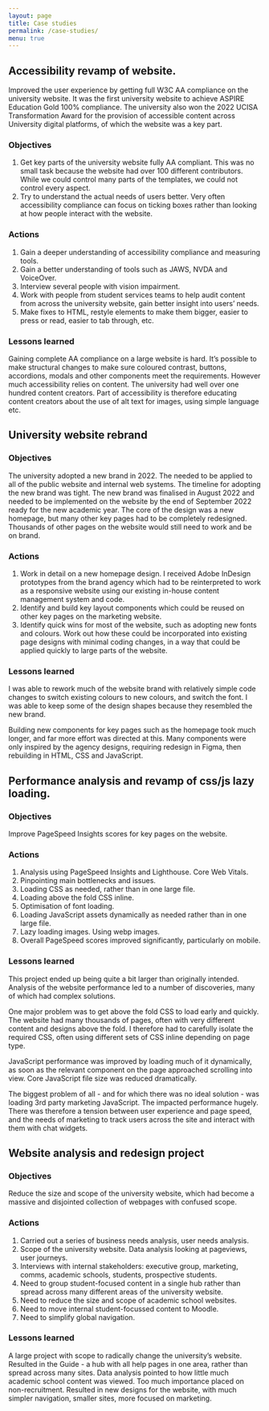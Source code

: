 ```yaml
---
layout: page
title: Case studies
permalink: /case-studies/
menu: true
---
```



## Accessibility revamp of website.
Improved the user experience by getting full W3C AA compliance on the university website. It was the first university website to achieve ASPIRE Education Gold 100% compliance. The university also won the 2022 UCISA Transformation Award for the provision of accessible content across University digital platforms, of which the website was a key part.

### Objectives
1. Get key parts of the university website fully AA compliant. This was no small task because the website had over 100 different contributors. While we could control many parts of the templates, we could not control every aspect.
2. Try to understand the actual needs of users better. Very often accessibility compliance can focus on ticking boxes rather than looking at how people interact with the website.

### Actions
1. Gain a deeper understanding of accessibility compliance and measuring tools.
2. Gain a better understanding of tools such as JAWS, NVDA and VoiceOver.
3. Interview several people with vision impairment.
4. Work with people from student services teams to help audit content from across the university website, gain better insight into users’ needs.
5. Make fixes to HTML, restyle elements to make them bigger, easier to press or read, easier to tab through, etc.

### Lessons learned
Gaining complete AA compliance on a large website is hard. It’s possible to make structural changes to make sure coloured contrast, buttons, accordions, modals and other components meet the requirements. However much accessibility relies on content. The university had well over one hundred content creators. Part of accessibility is therefore educating content creators about the use of alt text for images, using simple language etc.

## University website rebrand

### Objectives
The university adopted a new brand in 2022. The needed to be applied to all of the public website and internal web systems. The timeline for adopting the new brand was tight. The new brand was finalised in August 2022 and needed to be implemented on the website by the end of September 2022 ready for the new academic year. The core of the design was a new homepage, but many other key pages had to be completely redesigned. Thousands of other pages on the website would still need to work and be on brand.

### Actions
1. Work in detail on a new homepage design. I received Adobe InDesign prototypes from the brand agency which had to be reinterpreted to work as a responsive website using our existing in-house content management system and code.
2. Identify and build key layout components which could be reused on other key pages on the marketing website.
3. Identify quick wins for most of the website, such as adopting new fonts and colours. Work out how these could be incorporated into existing page designs with minimal coding changes, in a way that could be applied quickly to large parts of the website.

### Lessons learned
I was able to rework much of the website brand with relatively simple code changes to switch existing colours to new colours, and switch the font. I was able to keep some of the design shapes because they resembled the new brand.

Building new components for key pages such as the homepage took much longer, and far more effort was directed at this. Many components were only inspired by the agency designs, requiring redesign in Figma, then rebuilding in HTML, CSS and JavaScript.


## Performance analysis and revamp of css/js lazy loading.

### Objectives
Improve PageSpeed Insights scores for key pages on the website.

### Actions
1. Analysis using PageSpeed Insights and Lighthouse. Core Web Vitals.
2. Pinpointing main bottlenecks and issues.
3. Loading CSS as needed, rather than in one large file.
4. Loading above the fold CSS inline.
5. Optimisation of font loading.
6. Loading JavaScript assets dynamically as needed rather than in one large file.
7. Lazy loading images. Using webp images.
8. Overall PageSpeed scores improved significantly, particularly on mobile. 

### Lessons learned
This project ended up being quite a bit larger than originally intended. Analysis of the website performance led to a number of discoveries, many of which had complex solutions.

One major problem was to get above the fold CSS to load early and quickly. The website had many thousands of pages, often with very different content and designs above the fold. I therefore had to carefully isolate the required CSS, often using different sets of CSS inline depending on page type.

JavaScript performance was improved by loading much of it dynamically, as soon as the relevant component on the page approached scrolling into view. Core JavaScript file size was reduced dramatically.

The biggest problem of all - and for which there was no ideal solution - was loading 3rd party marketing JavaScript. The impacted performance hugely. There was therefore a tension between user experience and page speed, and the needs of marketing to track users across the site and interact with them with chat widgets.


## Website analysis and redesign project
### Objectives
Reduce the size and scope of the university website, which had become a massive and disjointed collection of webpages with confused scope.

### Actions
1. Carried out a series of business needs analysis, user needs analysis.
2. Scope of the university website. Data analysis looking at pageviews, user journeys.
3. Interviews with internal stakeholders: executive group, marketing, comms, academic schools, students, prospective students.
4. Need to group student-focused content in a single hub rather than spread across many different areas of the university website.
5. Need to reduce the size and scope of academic school websites.
6. Need to move internal student-focussed content to Moodle.
7. Need to simplify global navigation.

### Lessons learned
A large project with scope to radically change the university’s website. Resulted in the Guide - a hub with all help pages in one area, rather than spread across many sites.
Data analysis pointed to how little much academic school content was viewed. Too much importance placed on non-recruitment.
Resulted in new designs for the website, with much simpler navigation, smaller sites, more focused on marketing.

